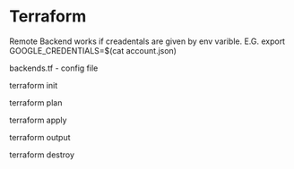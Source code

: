# Terraform

 Remote Backend works if creadentals are given by env varible.
 E.G. export GOOGLE_CREDENTIALS=$(cat account.json)

 backends.tf - config file

terraform init

terraform plan

terraform apply

terraform output

terraform destroy


